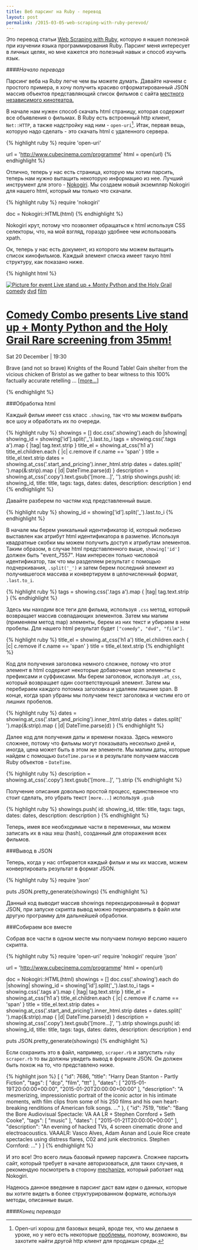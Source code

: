 ```yaml
---
title: Веб парсинг на Ruby - перевод
layout: post
permalink: /2015-03-05-web-scraping-with-ruby-perevod/
---
```


Это перевод статьи <a href="https://www.chrismytton.uk/2015/01/19/web-scraping-with-ruby/" target="_blank">Web Scraping with Ruby</a>, которую я нашел полезной при изучении языка программирования Ruby. Парсинг меня интересует в личных целях, но мне кажется это полезный навык и способ изучить язык.   

####*Начало перевода*

Парсинг веба на Ruby легче чем вы можете думать. Давайте начнем с простого примера, я хочу получить красиво отформатированный JSON массив объектов представляющий список фильмов с сайта <a href="http://www.cubecinema.com/programme" target="_blank">местного независимого кинотеатра.</a>

В начале нам нужен способ скачать html страницу, которая содержит все объявления о фильмах. В Ruby есть встроенный http клиент, ```Net::HTTP```, а также надстройку над ним - ```open-uri```[^1]. Итак, первая вещь, которую надо сделать - это скачать html с удаленного сервера. 

{% highlight ruby %}
require 'open-uri'

url = 'http://www.cubecinema.com/programme'
html = open(url)
{% endhighlight %}

Отлично, теперь у нас есть страница, которую мы хотим парсить, теперь нам нужно вытащить некоторую информацию из нее. Лучший инструмент для этого - <a href="http://www.nokogiri.org/" target="_blank">Nokogiri</a>. Мы создаем новый экземпляр Nokogiri для нашего html, который мы только что скачали. 

{% highlight ruby %}
require 'nokogiri'

doc = Nokogiri::HTML(html)
{% endhighlight %}

Nokogiri крут, потому что позволяет обращаться к html используя CSS селекторы, что, на мой взгляд, гораздо удобнее чем использовать xpath.

Ок, теперь у нас есть документ, из которого мы можем вытащить список кинофильмов. Каждый элемент списка имеет такую html структуру, как показано ниже.

{% highlight html %}
<div class="showing" id="event_7557">
  <a href="/programme/event/live-stand-up-monty-python-and-the-holy-grail,7557/">
    <img src="/media/diary/thumbnails/montypython2_1.png.500x300_q85_background-%23FFFFFF_crop-smart.jpg" alt="Picture for event Live stand up + Monty Python and the Holy Grail">
  </a>
  <span class="tags"><a href="/programme/view/comedy/" class="tag_comedy">comedy</a> <a href="/programme/view/dvd/" class="tag_dvd">dvd</a> <a href="/programme/view/film/" class="tag_film">film</a> </span>
  <h1>
    <a href="/programme/event/live-stand-up-monty-python-and-the-holy-grail,7557/">
      <span class="pre_title">Comedy Combo presents</span>
      Live stand up + Monty Python and the Holy Grail
      <span class="post_title">Rare screening from 35mm!</span>
    </a>
  </h1>
  <div class="event_details">
    <p class="start_and_pricing">
      Sat 20 December | 19:30
      <br>
    </p>
    <p class="copy">Brave (and not so brave) Knights of the Round Table! Gain shelter from the vicious chicken of Bristol as we gather to bear witness to this 100% factually accurate retelling ... [<a class="more" href="/programme/event/live-stand-up-monty-python-and-the-holy-grail,7557/">more...</a>]</p>
  </div>
</div>
{% endhighlight %} 

###Обработка html

Каждый фильм имеет css класс ```.showing```, так что мы можем выбрать все шоу и обработать их по очереди. 

{% highlight ruby %}
showings = []
doc.css('.showing').each do |showing|
  showing_id = showing['id'].split('_').last.to_i
  tags = showing.css('.tags a').map { |tag| tag.text.strip }
  title_el = showing.at_css('h1 a')
  title_el.children.each { |c| c.remove if c.name == 'span' }
  title = title_el.text.strip
  dates = showing.at_css('.start_and_pricing').inner_html.strip
  dates = dates.split('<br>').map(&:strip).map { |d| DateTime.parse(d) }
  description = showing.at_css('.copy').text.gsub('[more...]', '').strip
  showings.push(
    id: showing_id,
    title: title,
    tags: tags,
    dates: dates,
    description: description
  )
end
{% endhighlight %}

Давайте разберем по частям код представленный выше.

{% highlight ruby %}
showing_id = showing['id'].split('_').last.to_i
{% endhighlight %}

В начале мы берем уникальный идентификатор id, который любезно выставлен как атрибут html идентификатора в разметке. Используя квадратные скобки мы можем получить доступ к атрибутам элементов. Таким образом, в случае html представленного выше, ```showing['id']``` должен быть "event_7557". Нам интересен только числовой идентификатор, так что мы разделяем результат с помощью подчеркивания, ```.split('_')``` и затем берем последний элемент из получившегося массива и конвертируем в целочисленный формат, ```.last.to_i```.

{% highlight ruby %}
tags = showing.css('.tags a').map { |tag| tag.text.strip }
{% endhighlight %}

Здесь мы находим все теги для фильма, используя ```.css``` метод, который возвращает массив совпадающих элементов. Затем мы мапим (применяем метод map) элементы, берем из них текст и убираем в нем пробелы. Для нашего html результат будет ```["comedy", "dvd", "film"]```.

{% highlight ruby %}
title_el = showing.at_css('h1 a')
title_el.children.each { |c| c.remove if c.name == 'span' }
title = title_el.text.strip
{% endhighlight %}

Код для получения заголовка немного сложнее, потому что этот элемент в html содержит некоторые добавочные span элементы с префиксами и суффиксами. Мы берем заголовок, используя ```.at_css```, который возвращает один соответствующий элемент. Затем мы перебираем каждого потомка заголовка и удаляем лишние span. В конце, когда span убраны мы получаем текст заголовка и чистим его от лишних пробелов. 

{% highlight ruby %}
dates = showing.at_css('.start_and_pricing').inner_html.strip
dates = dates.split('<br>').map(&:strip).map { |d| DateTime.parse(d) }
{% endhighlight %}

Далее код для получения даты и времени показа. Здесь немного сложнее, потому что фильмы могут показывать несколько дней и, иногда, цена может быть в этом же элементе. Мы мапим даты, которые найдем с помощью  ```DateTime.parse``` и в результате получаем массив Ruby объектов - ```DateTime```. 

{% highlight ruby %}
description = showing.at_css('.copy').text.gsub('[more...]', '').strip
{% endhighlight %}

Получение описания довольно простой процесс, единственное что стоит сделать, это убрать текст ```[more...]``` используя ```.gsub```

{% highlight ruby %}
showings.push(
    id: showing_id,
    title: title,
    tags: tags,
    dates: dates,
    description: description
  )
{% endhighlight %}

Теперь, имея все необходимые части в переменных, мы можем записать их в наш хеш (hash), созданный для оторажения всех фильмов. 

###Вывод в JSON

Теперь, когда у нас отбирается каждый фильм и мы их массив, можем конвертировать результат в формат JSON. 

{% highlight ruby %}
require 'json'

puts JSON.pretty_generate(showings)
{% endhighlight %}

Данный код выводит массив showings перекодированный в формат JSON, при запуске скрипта вывод можно перенаправить в файл или другую программу для дальнейшей обработки. 

###Собираем все вместе

Собрав все части в одном месте мы получаем полную версию нашего скрипта. 

{% highlight ruby %}
require 'open-uri'
require 'nokogiri'
require 'json'

url = 'http://www.cubecinema.com/programme'
html = open(url)

doc = Nokogiri::HTML(html)
showings = []
doc.css('.showing').each do |showing|
  showing_id = showing['id'].split('_').last.to_i
  tags = showing.css('.tags a').map { |tag| tag.text.strip }
  title_el = showing.at_css('h1 a')
  title_el.children.each { |c| c.remove if c.name == 'span' }
  title = title_el.text.strip
  dates = showing.at_css('.start_and_pricing').inner_html.strip
  dates = dates.split('<br>').map(&:strip).map { |d| DateTime.parse(d) }
  description = showing.at_css('.copy').text.gsub('[more...]', '').strip
  showings.push(
    id: showing_id,
    title: title,
    tags: tags,
    dates: dates,
    description: description
  )
end

puts JSON.pretty_generate(showings)
{% endhighlight %}

Если сохранить это в файл, например, ```scraper.rb``` и запустить ```ruby scraper.rb``` то вы должны увидеть вывод в формате JSON. Он должен быть похож на то, что представлено ниже.

{% highlight json %}
[
  {
    "id": 7686,
    "title": "Harry Dean Stanton - Partly Fiction",
    "tags": [
      "dcp",
      "film",
      "ttt"
    ],
    "dates": [
      "2015-01-19T20:00:00+00:00",
      "2015-01-20T20:00:00+00:00"
    ],
    "description": "A mesmerizing, impressionistic portrait of the iconic actor in his intimate moments, with film clips from some of his 250 films and his own heart-breaking renditions of American folk songs. ..."
  },
  {
    "id": 7519,
    "title": "Bang the Bore Audiovisual Spectacle: VA AA LR + Stephen Cornford + Seth Cooke",
    "tags": [
      "music"
    ],
    "dates": [
      "2015-01-21T20:00:00+00:00"
    ],
    "description": "An evening of hacked TVs, 4 screen cinematic drone and electroacoustics. VAAALR: Vasco Alves, Adam Asnan and Louie Rice create spectacles using distress flares, C02 and junk electronics. Stephen Cornford: ..."
  }
]
{% endhighlight %}

И это все! Это всего лишь базовый пример парсинга. Сложнее парсить сайт, который требует в начале авторизоваться, для таких случаев, я рекомендую посмотреть в сторону <a href="http://docs.seattlerb.org/mechanize/GUIDE_rdoc.html" target="_blank">mechanize</a>, который работает над Nokogiri.

Надеюсь данное введение в парсинг даст вам идеи о данных, которые вы хотите видеть в более структурированном формате, используя методы, описанные выше.  

####*Конец перевода*

[^1]: Open-uri хорош для базовых вещей, вроде тех, что мы делаем в уроке, но у него есть некоторые <a href="https://bugs.ruby-lang.org/issues/3719" target="_blank">проблемы</a>, поэтому, возможно, вы захотите найти другой http клиент для продакшн среды. 


